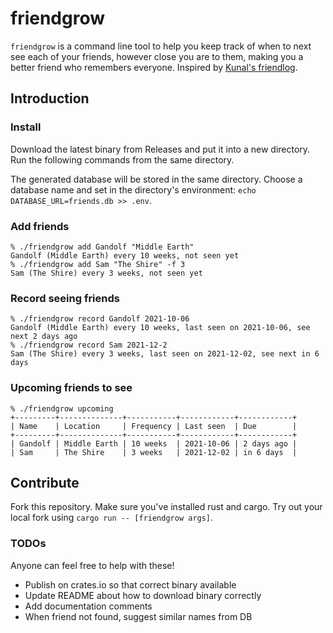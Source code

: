 # friendgrow

`friendgrow` is a command line tool to help you keep track of when to next see each of your friends, however close you are to them, making you a better friend who remembers everyone. Inspired by [Kunal's friendlog](https://github.com/marwahaha/friendlog).

## Introduction

### Install
Download the latest binary from Releases and put it into a new directory. Run the following commands from the same directory.

The generated database will be stored in the same directory. Choose a database name and set in the directory's environment: `echo DATABASE_URL=friends.db >> .env`.

### Add friends
```
% ./friendgrow add Gandolf "Middle Earth"
Gandolf (Middle Earth) every 10 weeks, not seen yet
% ./friendgrow add Sam "The Shire" -f 3
Sam (The Shire) every 3 weeks, not seen yet
```

### Record seeing friends
```
% ./friendgrow record Gandolf 2021-10-06
Gandolf (Middle Earth) every 10 weeks, last seen on 2021-10-06, see next 2 days ago
% ./friendgrow record Sam 2021-12-2
Sam (The Shire) every 3 weeks, last seen on 2021-12-02, see next in 6 days
```

### Upcoming friends to see
```
% ./friendgrow upcoming
+---------+--------------+-----------+------------+------------+
| Name    | Location     | Frequency | Last seen  | Due        |
+---------+--------------+-----------+------------+------------+
| Gandolf | Middle Earth | 10 weeks  | 2021-10-06 | 2 days ago |
| Sam     | The Shire    | 3 weeks   | 2021-12-02 | in 6 days  |
```

## Contribute
Fork this repository. Make sure you've installed rust and cargo. Try out your local fork using `cargo run -- [friendgrow args]`.

### TODOs

Anyone can feel free to help with these!

- Publish on crates.io so that correct binary available
- Update README about how to download binary correctly
- Add documentation comments
- When friend not found, suggest similar names from DB
